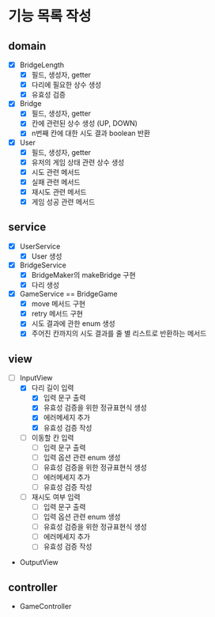 # 기능 목록 작성

## domain
- [x] BridgeLength
    - [x] 필드, 생성자, getter
    - [x] 다리에 필요한 상수 생성
    - [x] 유효성 검증
- [x] Bridge
    - [x] 필드, 생성자, getter
    - [x] 칸에 관련된 상수 생성 (UP, DOWN)
    - [x] n번째 칸에 대한 시도 결과 boolean 반환
- [x] User
    - [x] 필드, 생성자, getter
    - [x] 유저의 게임 상태 관련 상수 생성
    - [x] 시도 관련 메서드
    - [x] 실패 관련 메서드
    - [x] 재시도 관련 메서드
    - [x] 게임 성공 관련 메서드

## service
- [x] UserService
    - [x] User 생성
- [x] BridgeService
    - [x] BridgeMaker의 makeBridge 구현
    - [x] 다리 생성
- [x] GameService == BridgeGame
    - [x] move 메서드 구현
    - [x] retry 메서드 구현
    - [x] 시도 결과에 관한 enum 생성
    - [x] 주어진 칸까지의 시도 결과를 줄 별 리스트로 반환하는 메서드

## view
- [ ] InputView
    - [x] 다리 길이 입력
        - [x] 입력 문구 출력
        - [x] 유효성 검증을 위한 정규표현식 생성
        - [x] 에러메세지 추가
        - [x] 유효성 검증 작성
    - [ ] 이동할 칸 입력
        - [ ] 입력 문구 출력
        - [ ] 입력 옵션 관련 enum 생성
        - [ ] 유효성 검증을 위한 정규표현식 생성
        - [ ] 에러메세지 추가
        - [ ] 유효성 검증 작성
    - [ ] 재시도 여부 입력
        - [ ] 입력 문구 출력
        - [ ] 입력 옵션 관련 enum 생성
        - [ ] 유효성 검증을 위한 정규표현식 생성
        - [ ] 에러메세지 추가
        - [ ] 유효성 검증 작성
- OutputView

## controller
- GameController